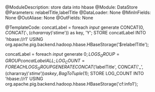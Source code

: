 @ModuleDescription: store data into hbase
@Module: DataStore
@Parameters: relabelTitle,labelTitle
@DataLoader: None
@MinInFields: None
@OutAliase: None
@OutFields: None

@TemplateCode:
concatLabel = foreach $input$ generate CONCAT($0, CONCAT('_',(chararray)'$stime')) as key, 'Y';
STORE concatLabel INTO 'hbase://r1' USING org.apache.pig.backend.hadoop.hbase.HBaseStorage('$relabelTitle');

concatLabel = foreach $input$ generate $0;
LOGS_GROUP= GROUP concatLabel ALL;
LOG_COUNT = FOREACH LOGS_GROUP GENERATE CONCAT('$labelTitle', CONCAT('_',(chararray)'$stime')) as key, BagToTuple($1);
STORE LOG_COUNT INTO 'hbase://r1' USING org.apache.pig.backend.hadoop.hbase.HBaseStorage('cf:info1');

